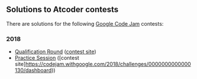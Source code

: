## Solutions to Atcoder contests

There are solutions for the following [Google Code Jam](https://codejam.withgoogle.com/codejam/) contests:

### 2018

* [Qualification Round](2018-qualification) ([contest site](https://codejam.withgoogle.com/2018/challenges/00000000000000cb/dashboard))
* [Practice Session](2018-practice) ([contest site]https://codejam.withgoogle.com/2018/challenges/0000000000000130/dashboard))
